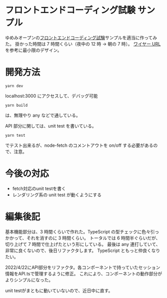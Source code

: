 # フロントエンドコーディング試験 サンプル

ゆめみオープンの[フロントエンドコーディング試験](https://notion.yumemi.co.jp/0e9ef27b55704d7882aab55cc86c999d)サンプルを適当に作ってみた。
掛かった時間は 7 時間くらい（夜中の 12 時 → 朝の 7 時）。
[ワイヤー URL](https://yumemi.notion.site/7646721865fa47e7b2c9b2a52c8c40ac)を参考に最小限のデザイン。

# 開発方法

    yarn dev

localhost:3000 にアクセスして、デバッグ可能

    yarn build

は、無理やり any などで通している。

API 部分に関しては、unit test を書いている。

    yarn test

でテスト出来るが、node-fetch のコメントアウトを on/off する必要があるので、注意。

# 今後の対応

-   fetch対応のunit testを書く
-   レンダリング系の unit test が動くようにする

# 編集後記

基本機能部分は、3 時間くらいで作れた。TypeScript の型チェックに色々引っかかって、それを消すのに 3 時間くらい。
トータルでは 6 時間半ぐらいだが、切り上げて 7 時間で仕上げたという形にしている。
最後は any 連打していて、非常に良くないので、後日リファクタします。
TypeScript ともっと仲良くなりたい。

2022/4/22にAPI部分をリファクタ。各コンポーネントで持っていたセッション情報をAPI.tsで管理するように修正。
これにより、コンポーネントの動作部分がよりシンプルになった。

unit testがまともに動いていないので、近日中に直す。
